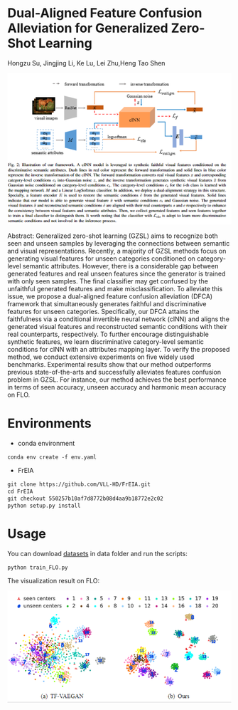 # Dual-Aligned Feature Confusion Alleviation for Generalized Zero-Shot Learning

Hongzu Su, Jingjing Li, Ke Lu, Lei Zhu,Heng Tao Shen

![](./framework.png)



Abstract: Generalized zero-shot learning (GZSL) aims to recognize both seen and unseen samples by leveraging the connections between semantic and visual representations. Recently, a majority of GZSL methods focus on generating visual features for unseen categories conditioned on category-level semantic attributes. However, there is a considerable gap between generated features and real unseen features since the generator is trained with only seen samples. The final classifier may get confused by the unfaithful generated features and make misclassification. To alleviate this issue, we propose a dual-aligned feature confusion alleviation (DFCA) framework that simultaneously generates faithful and discriminative features for unseen categories.  Specifically, our DFCA attains the faithfulness via a conditional invertible neural network (cINN) and aligns the generated visual features and reconstructed semantic conditions with their real counterparts, respectively. To further encourage distinguishable synthetic features, we learn discriminative category-level semantic conditions for cINN with an attributes mapping layer. To verify the proposed method, we conduct extensive experiments on five widely used benchmarks. Experimental results show that our method outperforms previous state-of-the-arts and successfully alleviates features confusion problem in GZSL. For instance, our method achieves the best performance in terms of seen accuracy, unseen accuracy and harmonic mean accuracy on FLO.

# Environments
- conda environment
```
conda env create -f env.yaml
```
- FrEIA 
```
git clone https://github.com/VLL-HD/FrEIA.git
cd FrEIA
git checkout 550257b10af7d8772b08d4aa9b18772e2c02
python setup.py install
```

# Usage

You can download [datasets](https://drive.google.com/drive/folders/1IcQWpKk9ZBYlE1x4rRKsF9kdj5KXe6PA?usp=sharing) in data folder and run the scripts:
```
python train_FLO.py
```
The visualization result on FLO:

![](./FLO.png)